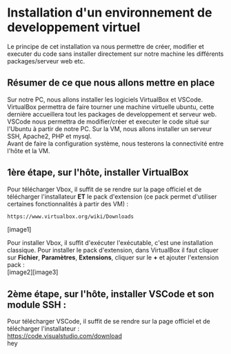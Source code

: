# Installation d'un environnement de developpement virtuel
Le principe de cet installation va nous permettre de créer, modifier et executer du code sans installer directement sur notre machine les différents packages/serveur web etc.

## Résumer de ce que nous allons mettre en place
Sur notre PC, nous allons installer les logiciels VirtualBox et VSCode. VirtualBox permettra de faire tourner une machine virtuelle ubuntu, cette dernière 
accueillera tout les packages de developpement et serveur web. VSCode nous permettra de modifier/créer et executer le code situé sur l'Ubuntu à partir de 
notre PC. Sur la VM, nous allons installer un serveur SSH, Apache2, PHP et mysql.</br>
Avant de faire la configuration système, nous testerons la connectivité entre l'hôte et la VM.

## 1ère étape, sur l'hôte, installer VirtualBox
Pour télécharger Vbox, il suffit de se rendre sur la page officiel et de télécharger l'installateur **ET** le pack d'extension (ce pack permet d'utiliser certaines 
fonctionnalités à partir des VM) :
```bash
https://www.virtualbox.org/wiki/Downloads
```
[image1]

Pour installer Vbox, il suffit d'exécuter l'exécutable, c'est une installation classique. Pour installer le pack d'extension, dans VirtualBox
il faut cliquer sur **Fichier**, **Paramètres**, **Extensions**, cliquer sur le **+** et ajouter l'extension pack :</br>
[image2][image3]

## 2ème étape, sur l'hôte, installer VSCode et son module SSH :
Pour télécharger VSCode, il suffit de se rendre sur la page officiel et de télécharger l'installateur :</br>
<https://code.visualstudio.com/download></br>
hey